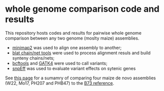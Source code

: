 # whole genome comparison code and results

This repository hosts codes and results for pairwise whole genome comparison between any two genome (moslty maize) assemblies. 

- [minimap2]() was used to align one assembly to another;
- [blat chain/net tools]() were used to process alignment resuls and build synteny chains/nets;
- [bcftools]() and [GATK4]() were used to call variants;
- [snpEff]() was used to evaluate variant effects on sytenic genes

See [this page](/Rmd/wga.md) for a sumamry of comparing four maize de novo assemblies (W22, Mo17, PH207 and PHB47) to the [B73 reference]().
